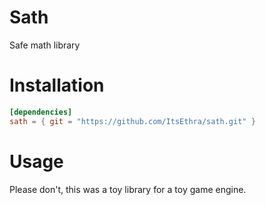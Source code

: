 # Sath
Safe math library

# Installation
```toml
[dependencies]
sath = { git = "https://github.com/ItsEthra/sath.git" }
```

# Usage
Please don't, this was a toy library for a toy game engine.
